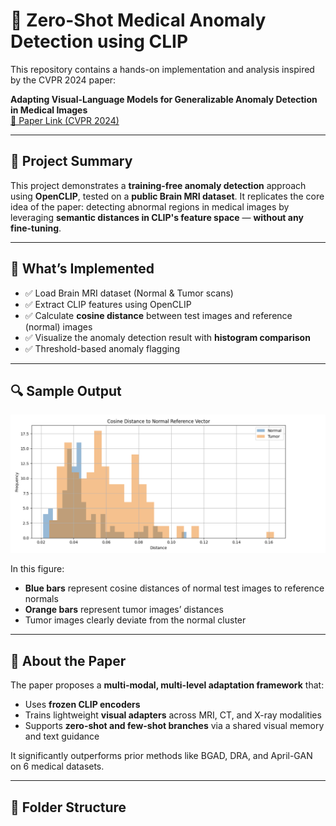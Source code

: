 # 🧠 Zero-Shot Medical Anomaly Detection using CLIP

This repository contains a hands-on implementation and analysis inspired by the CVPR 2024 paper:

**Adapting Visual-Language Models for Generalizable Anomaly Detection in Medical Images**  
[📄 Paper Link (CVPR 2024)](https://arxiv.org/abs/2403.12570)

---

## 📌 Project Summary

This project demonstrates a **training-free anomaly detection** approach using **OpenCLIP**, tested on a **public Brain MRI dataset**. It replicates the core idea of the paper: detecting abnormal regions in medical images by leveraging **semantic distances in CLIP's feature space** — **without any fine-tuning**.

---

## 🧪 What’s Implemented

- ✅ Load Brain MRI dataset (Normal & Tumor scans)
- ✅ Extract CLIP features using OpenCLIP
- ✅ Calculate **cosine distance** between test images and reference (normal) images
- ✅ Visualize the anomaly detection result with **histogram comparison**
- ✅ Threshold-based anomaly flagging

---

## 🔍 Sample Output

![Anomaly Detection Histogram](https://github.com/robin7782/Anomaly_detection/blob/main/Bildschirm­foto%202025-07-22%20um%2018.46.21.png?raw=true)

In this figure:
- **Blue bars** represent cosine distances of normal test images to reference normals
- **Orange bars** represent tumor images’ distances
- Tumor images clearly deviate from the normal cluster

---

## 🧠 About the Paper

The paper proposes a **multi-modal, multi-level adaptation framework** that:

- Uses **frozen CLIP encoders**
- Trains lightweight **visual adapters** across MRI, CT, and X-ray modalities
- Supports **zero-shot and few-shot branches** via a shared visual memory and text guidance

It significantly outperforms prior methods like BGAD, DRA, and April-GAN on 6 medical datasets.

---

## 📁 Folder Structure

